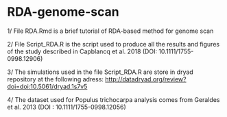 # RDA-genome-scan


1/ File RDA.Rmd is a brief tutorial of RDA-based method for genome scan

2/ File Script_RDA.R is the script used to produce all the results and figures of the study described in Capblancq et al. 2018 (DOI: 10.1111/1755-0998.12906)

3/ The simulations used in the file Script_RDA.R are store in dryad repository at the following adress: http://datadryad.org/review?doi=doi:10.5061/dryad.1s7v5

4/ The dataset used for Populus trichocarpa analysis comes from Geraldes et al. 2013 (DOI : 10.1111/1755-0998.12056)
